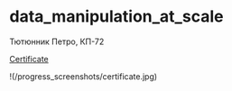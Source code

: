 # data_manipulation_at_scale
Тютюнник Петро, КП-72

[Certificate](https://www.coursera.org/account/accomplishments/verify/6L9W9DXMFCRG?utm_source=link&utm_campaign=copybutton_certificate&utm_product=course)

!(/progress_screenshots/certificate.jpg)